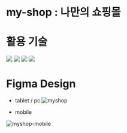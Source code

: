 # my-shop : 나만의 쇼핑몰

# 활용 기술
  <div>
  <img src="https://img.shields.io/badge/Figma-F24E1E?style=for-the-badge&logo=Figma&logoColor=white">
  <img src="https://img.shields.io/badge/html5-E34F26?style=for-the-badge&logo=html5&logoColor=white"> 
  <img src="https://img.shields.io/badge/css-1572B6?style=for-the-badge&logo=css3&logoColor=white">
  <img src="https://img.shields.io/badge/javascript-F7DF1E?style=for-the-badge&logo=javascript&logoColor=black">
</div>

# Figma Design
- tablet / pc 
![myshop](https://github.com/HongDawww/self-project/assets/142575028/699819f4-896b-48a7-a267-ef6f2658a698)

- mobile

![myshop-mobile](https://github.com/HongDawww/self-project/assets/142575028/f78d0fcf-c90b-4011-a74f-9dcaba19516c)



